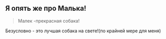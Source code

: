 ## Я опять же про Малька!

>Малек -прекрасная собака!

Безусловно - это лучшая собака на свете!(по крайней мере для меня)

